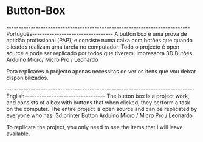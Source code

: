 # Button-Box
---------------------------------------------------------------------------Português---------------------------------
A button box é uma prova de aptidão profissional (PAP), e consiste numa caixa com botões que quando clicados realizam uma tarefa no computador.
Todo o projecto é open source e pode ser replicado por todos que tiverem:
Impressora 3D
Butões
Arduíno Micro/ Micro Pro / Leonardo


Para replicares o projecto apenas necessitas de ver os itens que vou deixar disponibilizados.

-----------------------------------------------------------------------------English---------------------------------
The button box is a project work, and consists of a box with buttons that when clicked, they perform a task on the computer.
The entire project is open source and can be replicated by everyone who has:
    3d printer
    Button
    Arduino Micro / Micro Pro / Leonardo


To replicate the project, you only need to see the items that I will leave available.

